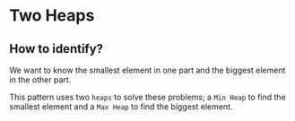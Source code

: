# Two Heaps

## How to identify?

We want to know the smallest element in one part and the biggest element in the other part.

This pattern uses two `heaps` to solve these problems; a `Min Heap` to find the smallest element and a `Max Heap` to find the biggest element.

